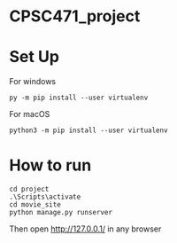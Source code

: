 # CPSC471_project

# Set Up
For windows
```
py -m pip install --user virtualenv
```
For macOS
```
python3 -m pip install --user virtualenv
```

# How to run
```
cd project
.\Scripts\activate
cd movie_site
python manage.py runserver
```
Then open http://127.0.0.1/ in any browser
